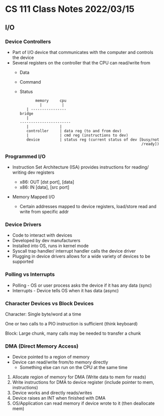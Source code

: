 # CS 111 Class Notes 2022/03/15
## I/O

### Device Controllers

* Part of I/O device that communicates with the computer and controls the device
* Several registers on the controller that the CPU can read/write from
  * Data
  * Command
  * Status

               memory     cpu
                 |         |
           | ----------------
        bridge
           |
        -----------------------
           |              |
           controller     | data reg (to and from dev)
           |              | cmd reg (instructions to dev)
           device         | status reg (current status of dev [busy/not
                                                               /ready])

### Programmed I/O

* Instruction Set Architecture (ISA) provides instructions for reading/ writing dev registers
  * x86: OUT [dst port], [data]
  * x86: IN [data], [src port]

* Memory Mapped I/O
  * Certain addresses mapped to device registers, load/store read and write
    from specific addr

### Device Drivers

* Code to interact with devices
* Developed by dev manufacturers
* Installed into OS, runs in kernel mode
* Syscall trap handler/ interrupt handler calls the device driver
* Plugging in device drivers allows for a wide variety of devices to be supported

### Polling vs Interrupts

* Polling - OS or user process asks the device if it has any data (sync)
* Interrupts - Device tells OS when it has data (async)

### Character Devices vs Block Devices

Character: Single byte/word at a time

One or two calls to a PIO instruction is sufficient (think keyboard)

Block: Large chunk, many calls may be needed to transfer a chunk

### DMA (Direct Memory Access)

* Device pointed to a region of memory
* Device can read/write from/to memory directly
  * Something else can run on the CPU at the same time

1. Allocate region of memory for DMA (Write data to mem for reads)
1. Write instructions for DMA to device register (include pointer to mem, instructions)
1. Device works and directly reads/writes
1. Device raises an INT when finished with DMA
1. OS/Application can read memory if device wrote to it (then deallocate mem)


